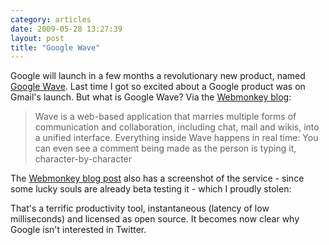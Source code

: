 ```yaml
---
category: articles
date: 2009-05-28 13:27:39
layout: post
title: "Google Wave"
---
```


<p>Google will launch in a few months a revolutionary new product, named <a href="http://wave.google.com/">Google Wave</a>. Last time I got so excited about a Google product was on Gmail's launch.  But what is Google Wave? Via the <a href="http://www.webmonkey.com/blog/Google_Waves_Goodbye_to_E-Mail__Welcomes_Real-Time_Communication">Webmonkey blog</a>:</p><blockquote><p>Wave is a web-based application that marries multiple forms of communication and collaboration, including chat, mail and wikis, into a unified interface. Everything inside Wave happens in real time: You can even see a comment being made as the person is typing it, character-by-character</p></blockquote><p>The <a href="http://www.webmonkey.com/blog/Google_Waves_Goodbye_to_E-Mail__Welcomes_Real-Time_Communication">Webmonkey blog post</a> also has a screenshot of the service - since some lucky souls are already beta testing it - which I proudly stolen:</p><a href="https://cdn.joaobordalo.com/images/static/blog/waveuismall.jpeg"<img width="440" src="https://cdn.joaobordalo.com/images/static/blog/waveuismall.jpeg"></a><p>That's a terrific productivity tool, instantaneous (latency of low milliseconds) and licensed as open source. It becomes now clear why Google isn't interested in Twitter.</p>
